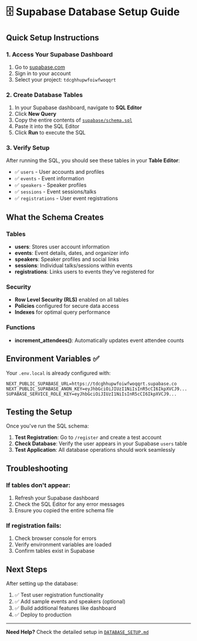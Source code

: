 # 🗄️ Supabase Database Setup Guide

## Quick Setup Instructions

### 1. Access Your Supabase Dashboard
1. Go to [supabase.com](https://supabase.com)
2. Sign in to your account
3. Select your project: `tdcghhupwfoiwfwoqqrt`

### 2. Create Database Tables
1. In your Supabase dashboard, navigate to **SQL Editor**
2. Click **New Query**
3. Copy the entire contents of [`supabase/schema.sql`](./supabase/schema.sql)
4. Paste it into the SQL Editor
5. Click **Run** to execute the SQL

### 3. Verify Setup
After running the SQL, you should see these tables in your **Table Editor**:
- ✅ `users` - User accounts and profiles
- ✅ `events` - Event information
- ✅ `speakers` - Speaker profiles
- ✅ `sessions` - Event sessions/talks
- ✅ `registrations` - User event registrations

## What the Schema Creates

### Tables
- **users**: Stores user account information
- **events**: Event details, dates, and organizer info
- **speakers**: Speaker profiles and social links
- **sessions**: Individual talks/sessions within events
- **registrations**: Links users to events they've registered for

### Security
- **Row Level Security (RLS)** enabled on all tables
- **Policies** configured for secure data access
- **Indexes** for optimal query performance

### Functions
- **increment_attendees()**: Automatically updates event attendee counts

## Environment Variables ✅

Your `.env.local` is already configured with:
```env
NEXT_PUBLIC_SUPABASE_URL=https://tdcghhupwfoiwfwoqqrt.supabase.co
NEXT_PUBLIC_SUPABASE_ANON_KEY=eyJhbGciOiJIUzI1NiIsInR5cCI6IkpXVCJ9...
SUPABASE_SERVICE_ROLE_KEY=eyJhbGciOiJIUzI1NiIsInR5cCI6IkpXVCJ9...
```

## Testing the Setup

Once you've run the SQL schema:

1. **Test Registration**: Go to `/register` and create a test account
2. **Check Database**: Verify the user appears in your Supabase `users` table
3. **Test Application**: All database operations should work seamlessly

## Troubleshooting

### If tables don't appear:
1. Refresh your Supabase dashboard
2. Check the SQL Editor for any error messages
3. Ensure you copied the entire schema file

### If registration fails:
1. Check browser console for errors
2. Verify environment variables are loaded
3. Confirm tables exist in Supabase

## Next Steps

After setting up the database:
1. ✅ Test user registration functionality
2. ✅ Add sample events and speakers (optional)
3. ✅ Build additional features like dashboard
4. ✅ Deploy to production

---

**Need Help?** Check the detailed setup in [`DATABASE_SETUP.md`](./DATABASE_SETUP.md)